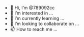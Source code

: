 - 👋 Hi, I’m @789092cc
- 👀 I’m interested in ...
- 🌱 I’m currently learning ...
- 💞️ I’m looking to collaborate on ...
- 📫 How to reach me ...

<!---
789092cc/789092cc is a ✨ special ✨ repository because its `README.md` (this file) appears on your GitHub profile.
You can click the Preview link to take a look at your changes.
--->
